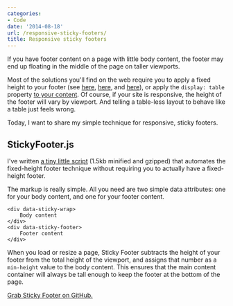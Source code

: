 ```yaml
---
categories:
- Code
date: '2014-08-18'
url: /responsive-sticky-footers/
title: Responsive sticky footers
---
```


If you have footer content on a page with little body content, the footer may end up floating in the middle of the page on taller viewports.

Most of the solutions you'll find on the web require you to apply a fixed height to your footer (see [here](http://css-tricks.com/snippets/css/sticky-footer/), [here](http://ryanfait.com/resources/footer-stick-to-bottom-of-page/), and [here](http://ryanfait.com/resources/footer-stick-to-bottom-of-page/)), or apply the `display: table` property [to your content](http://timothy-long.com/responsive-sticky-footer/). Of course, if your site is responsive, the height of the footer will vary by viewport. And telling a table-less layout to behave like a table just feels wrong.

Today, I want to share my simple technique for responsive, sticky footers.

<!--more-->

## StickyFooter.js

I've written [a tiny little script](https://github.com/cferdinandi/sticky-footer) (1.5kb minified and gzipped) that automates the fixed-height footer technique without requiring you to actually have a fixed-height footer.

The markup is really simple. All you need are two simple data attributes: one for your body content, and one for your footer content.

```language-markup
<div data-sticky-wrap>
    Body content
</div>
<div data-sticky-footer>
    Footer content
</div>
```

When you load or resize a page, Sticky Footer subtracts the height of your footer from the total height of the viewport, and assigns that number as a `min-height` value to the body content. This ensures that the main content container will always be tall enough to keep the footer at the bottom of the page.

[Grab Sticky Footer on GitHub.](https://github.com/cferdinandi/sticky-footer)